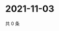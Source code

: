 # 2021-11-03

共 0 条

<!-- BEGIN WEIBO -->
<!-- 最后更新时间 Wed Nov 03 2021 10:27:36 GMT+0800 (China Standard Time) -->

<!-- END WEIBO -->

